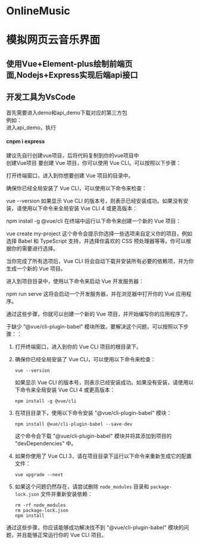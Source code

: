# OnlineMusic
# 模拟网页云音乐界面
## 使用Vue+Element-plus绘制前端页面,Nodejs+Express实现后端api接口
## 开发工具为VsCode
首先需要进入demo和api_demo下载对应的第三方包<br>
例如：<br>
进入api_demo，执行<br>
#### cnpm i express

建议先自行创建vue项目，后将代码复制到你的vue项目中<br>
创建Vue项目
要创建 Vue 项目，你可以使用 Vue CLI。可以按照以下步骤：

打开终端窗口，进入到你想要创建 Vue 项目的目录中。

确保你已经全局安装了 Vue CLI，可以使用以下命令来检查：

vue --version
如果显示 Vue CLI 的版本号，则表示已经安装成功。如果没有安装，请使用以下命令来全局安装 Vue CLI 4 或更高版本：

npm install -g @vue/cli
在终端中运行以下命令来创建一个新的 Vue 项目：

vue create my-project
这个命令会提示你选择一些选项来自定义你的项目，例如选择 Babel 和 TypeScript 支持，并选择你喜欢的 CSS 预处理器等等。你可以根据你的需要进行选择。

当你完成了所有选项后，Vue CLI 将会自动下载并安装所有必要的依赖项，并为你生成一个新的 Vue 项目。

进入到项目目录中，使用以下命令来启动 Vue 开发服务器：

npm run serve
这将会启动一个开发服务器，并在浏览器中打开你的 Vue 应用程序。

通过这些步骤，你就可以创建一个新的 Vue 项目，并开始编写你的应用程序了。

于缺少 “@vue/cli-plugin-babel” 模块所致。要解决这个问题，可以按照以下步骤：：

1. 打开终端窗口，进入到你的 Vue CLI 项目的根目录下。

2. 确保你已经全局安装了 Vue CLI，可以使用以下命令来检查：

   ```
   vue --version
   ```

   如果显示 Vue CLI 的版本号，则表示已经安装成功。如果没有安装，请使用以下命令来全局安装 Vue CLI 4 或更高版本：

   ```
   npm install -g @vue/cli
   ```

3. 在项目目录下，使用以下命令安装 "@vue/cli-plugin-babel" 模块：

   ```
   npm install @vue/cli-plugin-babel --save-dev
   ```

   这个命令会下载 "@vue/cli-plugin-babel" 模块并将其添加到项目的 "devDependencies" 中。

4. 如果你使用了 Vue CLI 3，请在项目目录下运行以下命令来重新生成它的配置文件：

   ```
   vue upgrade --next
   ```

5. 如果这个问题仍然存在，请尝试删除 `node_modules` 目录和 `package-lock.json` 文件并重新安装依赖：

   ```
   rm -rf node_modules
   rm package-lock.json
   npm install
   ```

通过这些步骤，你应该能够成功解决找不到 "@vue/cli-plugin-babel" 模块的问题，并且能够正常运行你的 Vue CLI 项目。
